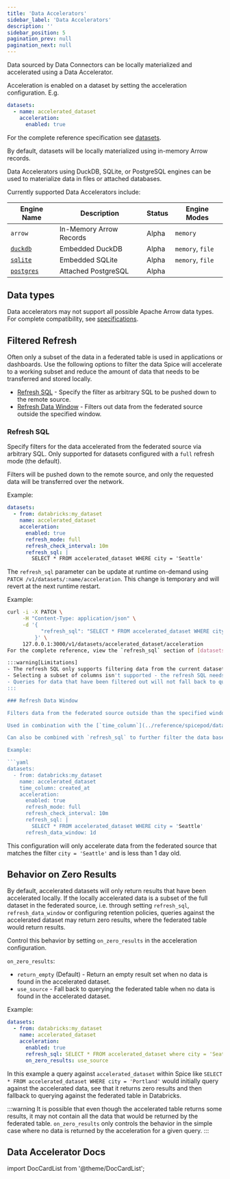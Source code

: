 ```yaml
---
title: 'Data Accelerators'
sidebar_label: 'Data Accelerators'
description: ''
sidebar_position: 5
pagination_prev: null
pagination_next: null
---
```


Data sourced by Data Connectors can be locally materialized and accelerated using a Data Accelerator.

Acceleration is enabled on a dataset by setting the acceleration configuration. E.g.

```yaml
datasets:
  - name: accelerated_dataset
    acceleration:
      enabled: true
```

For the complete reference specification see [datasets](../reference/spicepod/datasets.md).

By default, datasets will be locally materialized using in-memory Arrow records.

Data Accelerators using DuckDB, SQLite, or PostgreSQL engines can be used to materialize data in files or attached databases.

Currently supported Data Accelerators include:

| Engine Name                       | Description             | Status | Engine Modes     |
| --------------------------------- | ----------------------- | ------ | ---------------- |
| `arrow`                           | In-Memory Arrow Records | Alpha  | `memory`         |
| [`duckdb`](./duckdb.md)           | Embedded DuckDB         | Alpha  | `memory`, `file` |
| [`sqlite`](./sqlite.md)           | Embedded SQLite         | Alpha  | `memory`, `file` |
| [`postgres`](./postgres/index.md) | Attached PostgreSQL     | Alpha  |                  |

## Data types
Data accelerators may not support all possible Apache Arrow data types. For complete compatibility, see [specifications](../reference/datatypes.md).

## Filtered Refresh

Often only a subset of the data in a federated table is used in applications or dashboards. Use the following options to filter the data Spice will accelerate to a working subset and reduce the amount of data that needs to be transferred and stored locally.

- [Refresh SQL](#refresh-sql) - Specify the filter as arbitrary SQL to be pushed down to the remote source.
- [Refresh Data Window](#refresh-data-window) - Filters out data from the federated source outside the specified window.

### Refresh SQL

Specify filters for the data accelerated from the federated source via arbitrary SQL. Only supported for datasets configured with a `full` refresh mode (the default).

Filters will be pushed down to the remote source, and only the requested data will be transferred over the network.

Example:

```yaml
datasets:
  - from: databricks:my_dataset
    name: accelerated_dataset
    acceleration:
      enabled: true
      refresh_mode: full
      refresh_check_interval: 10m
      refresh_sql: |
        SELECT * FROM accelerated_dataset WHERE city = 'Seattle'
```

The `refresh_sql` parameter can be update at runtime on-demand using `PATCH /v1/datasets/:name/acceleration`. This change is temporary and will revert at the next runtime restart.

Example:

```bash
curl -i -X PATCH \
     -H "Content-Type: application/json" \
     -d '{
           "refresh_sql": "SELECT * FROM accelerated_dataset WHERE city = 'Bellevue'"
         }' \
     127.0.0.1:3000/v1/datasets/accelerated_dataset/acceleration
For the complete reference, view the `refresh_sql` section of [datasets](../reference/spicepod/datasets.md#accelerationrefresh_sql).

:::warning[Limitations]
- The refresh SQL only supports filtering data from the current dataset - joining across other datasets is not supported.
- Selecting a subset of columns isn't supported - the refresh SQL needs to start with `SELECT * FROM {name}`.
- Queries for data that have been filtered out will not fall back to querying against the federated table.
:::

### Refresh Data Window

Filters data from the federated source outside than the specified window. The only supported window is a lookback starting from `now() - refresh_data_window` to `now()`. This flag is only supported for datasets configured with a `full` refresh mode (the default).

Used in combination with the [`time_column`](../reference/spicepod/datasets.md#time_column) to identify the column that contains the timestamps to filter on. The [`time_format`](../reference/spicepod/datasets.md#time_format) column (optional) can be used to instruct the Spice runtime how to interpret the timestamps in the `time_column`.

Can also be combined with `refresh_sql` to further filter the data based on the temporal dimension.

Example:

```yaml
datasets:
  - from: databricks:my_dataset
    name: accelerated_dataset
    time_column: created_at
    acceleration:
      enabled: true
      refresh_mode: full
      refresh_check_interval: 10m
      refresh_sql: |
        SELECT * FROM accelerated_dataset WHERE city = 'Seattle'
      refresh_data_window: 1d
```

This configuration will only accelerate data from the federated source that matches the filter `city = 'Seattle'` and is less than 1 day old.

## Behavior on Zero Results

By default, accelerated datasets will only return results that have been accelerated locally. If the locally accelerated data is a subset of the full dataset in the federated source, i.e. through setting `refresh_sql`, `refresh_data_window` or configuring retention policies, queries against the accelerated dataset may return zero results, where the federated table would return results.

Control this behavior by setting `on_zero_results` in the acceleration configuration.

`on_zero_results`:
- `return_empty` (Default) - Return an empty result set when no data is found in the accelerated dataset.
- `use_source` - Fall back to querying the federated table when no data is found in the accelerated dataset.

Example:

```yaml
datasets:
  - from: databricks:my_dataset
    name: accelerated_dataset
    acceleration:
      enabled: true
      refresh_sql: SELECT * FROM accelerated_dataset where city = 'Seattle'
      on_zero_results: use_source
```

In this example a query against `accelerated_dataset` within Spice like `SELECT * FROM accelerated_dataset WHERE city = 'Portland'` would initially query against the accelerated data, see that it returns zero results and then fallback to querying against the federated table in Databricks.

:::warning
It is possible that even though the accelerated table returns some results, it may not contain all the data that would be returned by the federated table. `on_zero_results` only controls the behavior in the simple case where no data is returned by the acceleration for a given query.
:::

## Data Accelerator Docs

import DocCardList from '@theme/DocCardList';

<DocCardList />